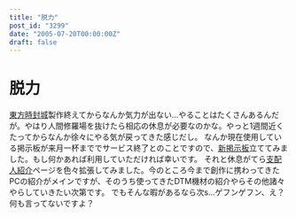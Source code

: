 ```yaml
---
title: "脱力"
post_id: "3299"
date: "2005-07-20T00:00:00Z"
draft: false
---
```


# 脱力

[東方時封城](/!/thA/)製作終えてからなんか気力が出ない…やることはたくさんあるんだが。やはり人間修羅場を抜けたら相応の休息が必要なのかな。やっと1週間近くたってからなんか徐々にやる気が戻ってきた感じだし。 なんか現在使用している掲示板が来月一杯まででサービス終了とのことですので、[新掲示板](https://twitter.com/danmaq)立ててみました。もし何かあれば利用していただければ幸いです。  それと休息がてら[支配人紹介](/tag/head)ページを色々拡張してみました。今のところ今まで創作に携わってきたPCの紹介がメインですが、そのうち使ってきたDTM機材の紹介やらその他諸々やらしていきたい次第です。 でもそんな暇があるなら次s…ゲフンゲフン、え？何も言ってないですよ？

